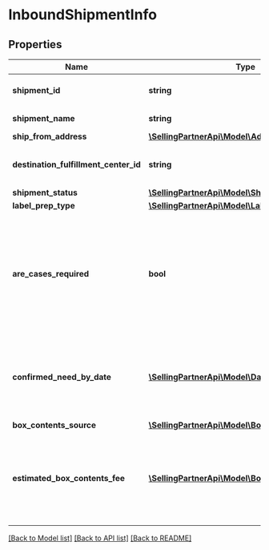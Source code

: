 # InboundShipmentInfo

## Properties
Name | Type | Description | Notes
------------ | ------------- | ------------- | -------------
**shipment_id** | **string** | The shipment identifier submitted in the request. | [optional] 
**shipment_name** | **string** | The name for the inbound shipment. | [optional] 
**ship_from_address** | [**\SellingPartnerApi\Model\Address**](Address.md) | The return address. | 
**destination_fulfillment_center_id** | **string** | An Amazon fulfillment center identifier created by Amazon. | [optional] 
**shipment_status** | [**\SellingPartnerApi\Model\ShipmentStatus**](ShipmentStatus.md) |  | [optional] 
**label_prep_type** | [**\SellingPartnerApi\Model\LabelPrepType**](LabelPrepType.md) |  | [optional] 
**are_cases_required** | **bool** | Indicates whether or not an inbound shipment contains case-packed boxes. When AreCasesRequired &#x3D; true for an inbound shipment, all items in the inbound shipment must be case packed. | 
**confirmed_need_by_date** | [**\SellingPartnerApi\Model\DateStringType**](DateStringType.md) | Date by which the shipment must arrive at the Amazon fulfillment center to avoid delivery promise breaks for pre-ordered items. | [optional] 
**box_contents_source** | [**\SellingPartnerApi\Model\BoxContentsSource**](BoxContentsSource.md) |  | [optional] 
**estimated_box_contents_fee** | [**\SellingPartnerApi\Model\BoxContentsFeeDetails**](BoxContentsFeeDetails.md) | An estimate of the manual processing fee charged by Amazon for boxes without box content information. This is only returned when BoxContentsSource is NONE. | [optional] 

[[Back to Model list]](../README.md#documentation-for-models) [[Back to API list]](../README.md#documentation-for-api-endpoints) [[Back to README]](../README.md)



